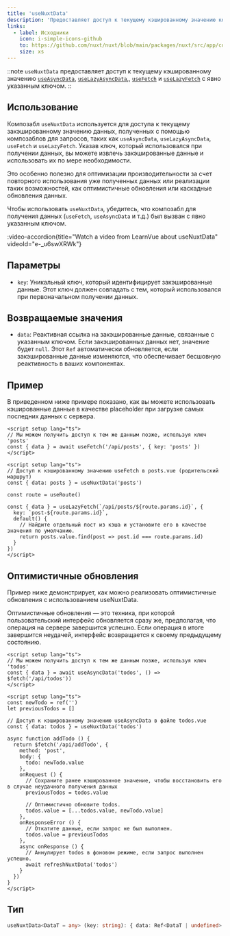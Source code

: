 ```yaml
---
title: 'useNuxtData'
description: 'Предоставляет доступ к текущему кэшированному значению композаблов получения данных.'
links:
  - label: Исходники
    icon: i-simple-icons-github
    to: https://github.com/nuxt/nuxt/blob/main/packages/nuxt/src/app/composables/asyncData.ts
    size: xs
---
```


::note
`useNuxtData` предоставляет доступ к текущему кэшированному значению [`useAsyncData`](/docs/api/composables/use-async-data), [`useLazyAsyncData`](/docs/api/composables/use-lazy-async-data),, [`useFetch`](/docs/api/composables/use-fetch) и [`useLazyFetch`](/docs/api/composables/use-lazy-fetch) с явно указанным ключом.
::

## Использование

Композабл `useNuxtData` используется для доступа к текущему закэшированному значению данных, полученных с помощью композаблов для запросов, таких как `useAsyncData`, `useLazyAsyncData`, `useFetch` и `useLazyFetch`. Указав ключ, который использовался при получении данных, вы можете извлечь закэшированные данные и использовать их по мере необходимости.

Это особенно полезно для оптимизации производительности за счет повторного использования уже полученных данных или реализации таких возможностей, как оптимистичные обновления или каскадные обновления данных.

Чтобы использовать `useNuxtData`, убедитесь, что композабл для получения данных (`useFetch`, `useAsyncData` и т.д.) был вызван с явно указанным ключом.

:video-accordion{title="Watch a video from LearnVue about useNuxtData" videoId="e-_u6swXRWk"}

## Параметры

- `key`: Уникальный ключ, который идентифицирует закэшированные данные. Этот ключ должен совпадать с тем, который использовался при первоначальном получении данных.

## Возвращаемые значения

- `data`: Реактивная ссылка на закэшированные данные, связанные с указанным ключом. Если закэшированных данных нет, значение будет `null`. Этот `Ref` автоматически обновляется, если закэшированные данные изменяются, что обеспечивает бесшовную реактивность в ваших компонентах.

## Пример

В приведенном ниже примере показано, как вы можете использовать кэшированные данные в качестве placeholder при загрузке самых последних данных с сервера.

```vue [pages/posts.vue]
<script setup lang="ts">
// Мы можем получить доступ к тем же данным позже, используя ключ 'posts'
const { data } = await useFetch('/api/posts', { key: 'posts' })
</script>
```

```vue [pages/posts/[id\\].vue]
<script setup lang="ts">
// Доступ к кэшированному значению useFetch в posts.vue (родительский маршрут)
const { data: posts } = useNuxtData('posts')

const route = useRoute()

const { data } = useLazyFetch(`/api/posts/${route.params.id}`, {
  key: `post-${route.params.id}`,
  default() {
    // Найдите отдельный пост из кэша и установите его в качестве значения по умолчанию.
    return posts.value.find(post => post.id === route.params.id)
  }
})
</script>
```

## Оптимистичные обновления

Пример ниже демонстрирует, как можно реализовать оптимистичные обновления с использованием useNuxtData.

Оптимистичные обновления — это техника, при которой пользовательский интерфейс обновляется сразу же, предполагая, что операция на сервере завершится успешно. Если операция в итоге завершится неудачей, интерфейс возвращается к своему предыдущему состоянию.

```vue [pages/todos.vue]
<script setup lang="ts">
// Мы можем получить доступ к тем же данным позже, используя ключ 'todos'
const { data } = await useAsyncData('todos', () => $fetch('/api/todos'))
</script>
```

```vue [components/NewTodo.vue]
<script setup lang="ts">
const newTodo = ref('')
let previousTodos = []

// Доступ к кэшированному значению useAsyncData в файле todos.vue
const { data: todos } = useNuxtData('todos')

async function addTodo () {
  return $fetch('/api/addTodo', {
    method: 'post',
    body: {
      todo: newTodo.value
    },
    onRequest () {
      // Сохраните ранее кэшированное значение, чтобы восстановить его в случае неудачного получения данных
      previousTodos = todos.value

      // Оптимистично обновите todos.
      todos.value = [...todos.value, newTodo.value]
    },
    onResponseError () {
      // Откатите данные, если запрос не был выполнен.
      todos.value = previousTodos
    },
    async onResponse () {
      // Аннулирует todos в фоновом режиме, если запрос выполнен успешно.
      await refreshNuxtData('todos')
    }
  })
}
</script>
```

## Тип

```ts
useNuxtData<DataT = any> (key: string): { data: Ref<DataT | undefined> }
```
